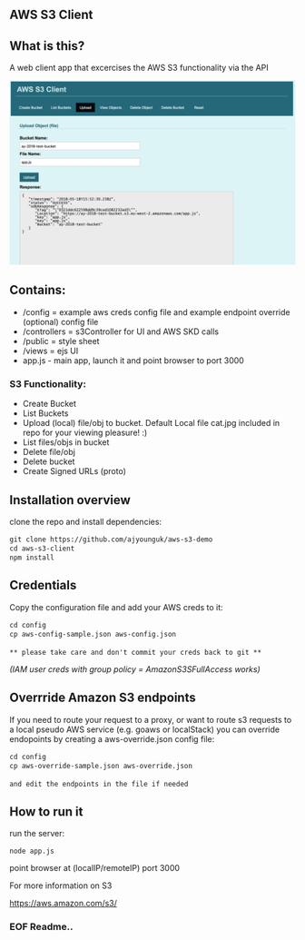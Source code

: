 ## AWS S3 Client

## What is this?
A web client app that excercises the AWS S3 functionality via the API

![Alt text](/screenshots/s3upload.png)

## Contains:
- /config = example aws creds config file and example endpoint override (optional) config file
- /controllers = s3Controller for UI and AWS SKD calls
- /public = style sheet
- /views = ejs UI 
- app.js - main app, launch it and point browser to port 3000


### S3 Functionality:
- Create Bucket
- List Buckets
- Upload (local) file/obj to bucket. Default Local file cat.jpg included in repo for your viewing pleasure! :)
- List files/objs in bucket
- Delete file/obj
- Delete bucket
- Create Signed URLs (proto)


## Installation overview
clone the repo and install dependencies:

```
git clone https://github.com/ajyounguk/aws-s3-demo
cd aws-s3-client
npm install
```


## Credentials
Copy the configuration file and add your AWS creds to it:
```
cd config
cp aws-config-sample.json aws-config.json

** please take care and don't commit your creds back to git **

```
*(IAM user creds with group policy = AmazonS3SFullAccess works)*


## Overrride Amazon S3 endpoints
If you need to route your request to a proxy, or want to route s3 requests to a local pseudo AWS service (e.g. goaws or localStack) you can override endopoints by creating a aws-override.json config file:
```
cd config
cp aws-override-sample.json aws-override.json

and edit the endpoints in the file if needed
```


## How to run it
run the server:

```
node app.js
```

point browser at (localIP/remoteIP) port 3000

For more information on S3

https://aws.amazon.com/s3/



### EOF Readme..
